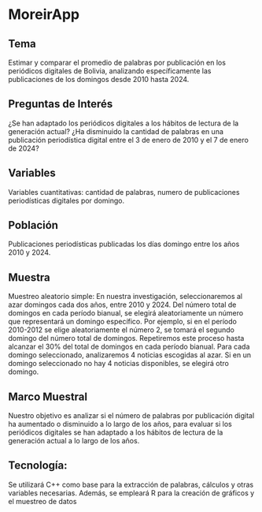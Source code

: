 # MoreirApp
## Tema
Estimar y comparar el promedio de palabras por publicación en los periódicos
digitales de Bolivia, analizando específicamente las publicaciones de los domingos
desde 2010 hasta 2024.
## Preguntas de Interés
¿Se han adaptado los periódicos digitales a los hábitos de lectura de la generación
actual?
¿Ha disminuido la cantidad de palabras en una publicación periodística digital entre
el 3 de enero de 2010 y el 7 de enero de 2024?
## Variables
Variables cuantitativas: cantidad de palabras, numero de publicaciones
periodísticas digitales por domingo.
## Población
Publicaciones periodísticas publicadas los días domingo entre los años 2010 y 2024.
## Muestra
Muestreo aleatorio simple: En nuestra investigación, seleccionaremos al azar
domingos cada dos años, entre 2010 y 2024. Del número total de domingos en cada
período bianual, se elegirá aleatoriamente un número que representará un domingo
específico. Por ejemplo, si en el período 2010-2012 se elige aleatoriamente el
número 2, se tomará el segundo domingo del número total de domingos.
Repetiremos este proceso hasta alcanzar el 30% del total de domingos en cada
período bianual. Para cada domingo seleccionado, analizaremos 4 noticias
escogidas al azar. Si en un domingo seleccionado no hay 4 noticias disponibles, se
elegirá otro domingo.
## Marco Muestral
Nuestro objetivo es analizar si el número de palabras por publicación digital ha
aumentado o disminuido a lo largo de los años, para evaluar si los periódicos
digitales se han adaptado a los hábitos de lectura de la generación actual a lo largo
de los años.
## Tecnología:
Se utilizará C++ como base para la extracción de palabras, cálculos y otras variables
necesarias. Además, se empleará R para la creación de gráficos y el muestreo de
datos

